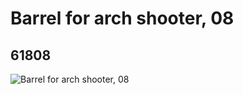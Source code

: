 # Barrel for arch shooter, 08
## 61808
![Barrel for arch shooter, 08](https://lc-www-live-s.legocdn.com/media/bricks/5/2/4525719.jpg)
